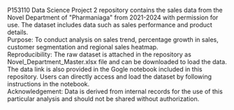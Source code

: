 P153110 Data Science Project 2 repository contains the sales data from the Novel Department of "Pharmaniaga" from 2021-2024 with permission for use. The dataset includes data such as  sales performance and product details.                                                                                                                                                      
Purpose: To conduct analysis on sales trend, percentage growth in sales, customer segmentation and regional sales heatmap.                                                    
Reproducibility: The raw dataset is attached in the repository as Novel_Department_Master.xlsx file and can be downloaded to load the data. The data link is also provided in the Gogle notebook included in this repository. Users can directly access and load the dataset by following instructions in the notebook.                                               
Acknowledgement: Data is derived from internal records for the use of this particular analysis and should not be shared without authorization.
